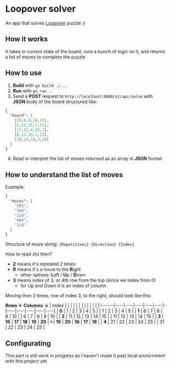 # Loopover solver

An app that solves [Loopover](https://loopover.xyz/) puzzle :)

## How it works

It takes in current state of the board, runs a bunch of logic on it, and returns a list of moves to complete the puzzle

## How to use

1. **Build** with `go build ./...`
2. **Run** with `go run .`
3. Send a **POST** request to `http://localhost:8080/v1/api/solve` with **JSON** body of the board structured like:
```json
{
  "board": [
    [20,6,9,24,15],
    [5,17,21,7,11],
    [13,22,4,25,2],
    [8,12,16,1,23],
    [18,14,10,3,19]
  ]
}
```
4. Read or interpret the list of moves returned as an array in **JSON** format

## How to understand the list of moves
Example:
```json
{
  "moves": [
    "2R3",
    "3U4",
    "1L0",
    "4U4",
    "1L0"
  ]
}
```
Structure of move string:
`{Repetitions} {Direction} {Index}`

How to read `2R3` then?
- **2** means it's repeated 2 times
- **R** means it's a move to the **R**ight
  - other options: **L**eft / **U**p / **D**own
- **3** means index of 3, or 4th row from the top (since we index from 0)
  - for Up and Down it is an index of column

Moving then 2 times, row of index 3, to the right, should look like this:  

**Rows ↓** **Columns →**
| Index |    |    |    |    |    | |    |    |    |    |    |
|-------|----|----|----|----|----|-|----|----|----|----|----|
| **0** |  1 |  2 |  3 |  4 |  5 | |  1 |  2 |  3 |  4 |  5 |
| **1** |  6 |  7 |  8 |  9 | 10 | |  6 |  7 |  8 |  9 | 10 |
| **2** | 11 | 12 | 13 | 14 | 15 | | 11 | 12 | 13 | 14 | 15 |
| **3** | **16** | **17** | **18** | **19** | **20** |→| **19** | **20** | **16** | **17** | **18** |
| **4** | 21 | 22 | 23 | 24 | 25 | | 21 | 22 | 23 | 24 | 25 |

## Configurating
This part is still work in progress as I haven't made it past local enviornment with this project yet
